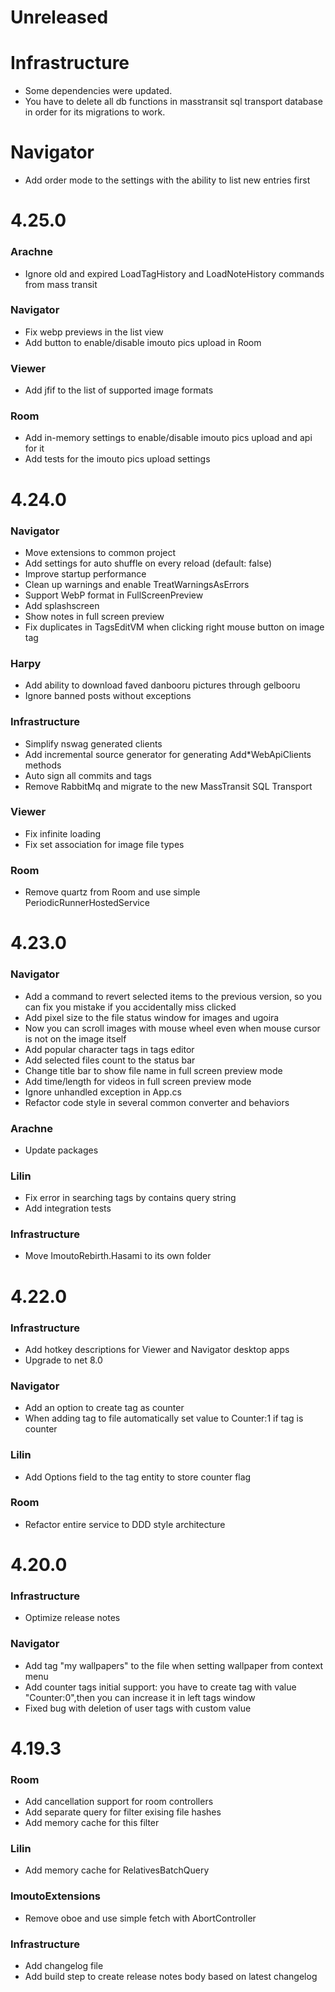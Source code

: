 # Unreleased

# Infrastructure
* Some dependencies were updated.
* You have to delete all db functions in masstransit sql transport database in order for its migrations to work. 

# Navigator
* Add order mode to the settings with the ability to list new entries first

# 4.25.0

### Arachne
* Ignore old and expired LoadTagHistory and LoadNoteHistory commands from mass transit

### Navigator
* Fix webp previews in the list view
* Add button to enable/disable imouto pics upload in Room

### Viewer
* Add jfif to the list of supported image formats

### Room
* Add in-memory settings to enable/disable imouto pics upload and api for it
* Add tests for the imouto pics upload settings

# 4.24.0

### Navigator
* Move extensions to common project
* Add settings for auto shuffle on every reload (default: false)
* Improve startup performance
* Clean up warnings and enable TreatWarningsAsErrors
* Support WebP format in FullScreenPreview
* Add splashscreen
* Show notes in full screen preview
* Fix duplicates in TagsEditVM when clicking right mouse button on image tag

### Harpy
* Add ability to download faved danbooru pictures through gelbooru
* Ignore banned posts without exceptions

### Infrastructure
* Simplify nswag generated clients
* Add incremental source generator for generating Add*WebApiClients methods
* Auto sign all commits and tags
* Remove RabbitMq and migrate to the new MassTransit SQL Transport

### Viewer
* Fix infinite loading
* Fix set association for image file types

### Room
* Remove quartz from Room and use simple PeriodicRunnerHostedService

# 4.23.0

### Navigator
* Add a command to revert selected items to the previous version,
so you can fix you mistake if you accidentally miss clicked
* Add pixel size to the file status window for images and ugoira
* Now you can scroll images with mouse wheel even when mouse cursor is not on the image itself
* Add popular character tags in tags editor
* Add selected files count to the status bar
* Change title bar to show file name in full screen preview mode
* Add time/length for videos in full screen preview mode
* Ignore unhandled exception in App.cs
* Refactor code style in several common converter and behaviors

### Arachne
* Update packages

### Lilin
* Fix error in searching tags by contains query string
* Add integration tests

### Infrastructure
* Move ImoutoRebirth.Hasami to its own folder

# 4.22.0

### Infrastructure
* Add hotkey descriptions for Viewer and Navigator desktop apps
* Upgrade to net 8.0

### Navigator
* Add an option to create tag as counter
* When adding tag to file automatically set value to Counter:1 
if tag is counter

### Lilin
* Add Options field to the tag entity to store counter flag

### Room
* Refactor entire service to DDD style architecture

# 4.20.0

### Infrastructure
* Optimize release notes 

### Navigator
* Add tag "my wallpapers" to the file when setting wallpaper 
from context menu
* Add counter tags initial support: you have to create tag 
with value "Counter:0",then you can increase it in left tags window
* Fixed bug with deletion of user tags with custom value

# 4.19.3

### Room
* Add cancellation support for room controllers
* Add separate query for filter exising file hashes
* Add memory cache for this filter

### Lilin
* Add memory cache for RelativesBatchQuery

### ImoutoExtensions
* Remove oboe and use simple fetch with AbortController

### Infrastructure
* Add changelog file
* Add build step to create release notes body based on latest changelog
